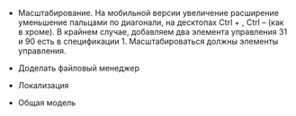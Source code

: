 * Масштабирование. На мобильной версии увеличение расширение уменьшение пальцами
по диагонали, на десктопах Ctrl + , Ctrl – (как в хроме). В крайнем случае,
добавляем два элемента управления 31 и 90 есть в спецификации 1.
Масштабироваться должны элементы управления.

* Доделать файловый менеджер

* Локализация

* Общая модель
